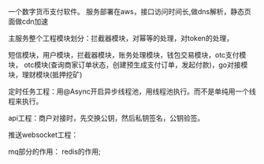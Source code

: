 一个数字货币支付软件。
服务部署在aws，接口访问时间长,做dns解析，静态页面做cdn加速

主服务整个工程模块划分：拦截器模块，对幂等的处理，对token的处理，

短信模块，用户模块，拦截器模块，账务处理模块，钱包交易模块，otc支付模块，
otc模块(查询商家订单状态，创建预生成支付订单，发起付款)，go对接模块，理财模块(抵押挖矿)

定时任务工程：用@Async开启异步线程池，用线程池执行。而不是单纯用一个线程来执行。

api工程：商户对接时，先交换公钥，然后私钥签名，公钥验签。

推送websocket工程：

mq部分的作用：
redis的作用;